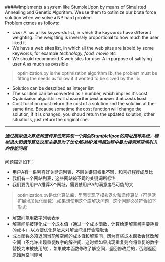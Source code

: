 #####Implements a system like StumbleUpon by means of Simulated Annealing and Genetic Algorithm. We use them to optimize our brute force solution when we solve a NP hard problem   
Problem comes as follows:
* User A has a like keywords list, in which the keywords have different weighting. The weighting is inversely proportional to how much the user liked it
* We have a web sites list, in which all the web sites are labeld by some keywords, for example *technology, food, movie etc* 
* We should recommend X web sites for user A in purpose of satifying user A as much as possible   

>optimization.py is the optimization algorithm lib, the problem must be fitting the needs as follow if it wanted to be sloved by the lib:   

* Solution can be described as integer list
* The solution can be converted as a number, which implies it's cost. Optimizaion algorithm will choose the best answer that costs least
* Cost function must return the cost of a solution and the solution at the same time. Because sometime the cost function will change the solution, if it is changed, you should return the updated solution, other situations, just return the original one.

___

##### 通过模拟退火算法和遗传算法来实现一个类似StumbleUpon的网址推荐系统，模拟退火和遗传算法这里主要是为了优化解决NP难问题过程中暴力搜索解空间引入的性能问题
问题描述如下：   
* 用户A有一系列喜好关键词列表，不同关键词权重不同，和喜好程度成反比  
* 我们有一个网站列表，这些网站被不同的关键词所标注
* 我们要为用户A推荐X个网址，需要使用户A的满意度尽可能的大   

>optimization.py是优化算法库，里面实现了模拟退火和遗传算法（可灵活扩展增加优化函数）.如果想使用这个库解决问题，这个问题必须符合如下形式:   

* 解空间能用数字列表表示
* 解空间能被转化成一个成本值（通过一个成本函数，计算给定解空间需要耗费的成本）,以方便优化算法来对解空间进行合理取舍
* 成本函数必须返回当前解空间的成本值和解空间，因为有些成本函数会修改解空间（不允许出现重复数字的解空间，这时候如果出现重复则会将重复的数字替换为未被使用的），如果成本函数修改了解空间，返回修改后的，否则返回原始解空间即可

